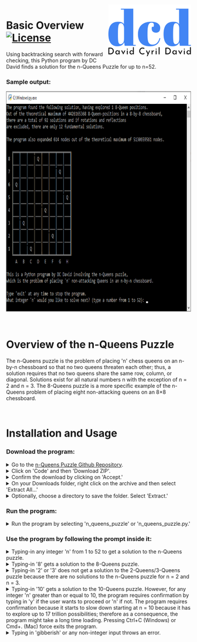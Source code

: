 <img src="/images/Personal Logo, Design 1.0.png" align="right" width="225" height="150"/>

# Basic Overview [![License](https://img.shields.io/badge/license-MIT-blue.svg)](https://opensource.org/licenses/MIT)
Using backtracking search with forward checking, this Python program by DC David finds a solution for the n-Queens Puzzle for up to n=52.

### Sample output:
[<img src="/images/step9.png" width="900" height="600">](https://davidcyrildavid.com)

<br>

# Overview of the n-Queens Puzzle
The n-Queens puzzle is the problem of placing 'n' chess queens on an n-by-n chessboard so that no two queens threaten each other; thus, a solution requires that no two queens share the same row, column, or diagonal. Solutions exist for all natural numbers n with the exception of n = 2 and n = 3. The 8-Queens puzzle is a more specific example of the n-Queens problem of placing eight non-attacking queens on an 8×8 chessboard.

<br>

# Installation and Usage
### Download the program:
  <details>
    <summary> Go to the <a href="https://github.com/cs-dcdavid/n-Queens-Puzzle">n-Queens Puzzle Github Repository</a>. </summary>
    <img src="/images/step1.PNG">
  </details>
  <details>
    <summary> Click on 'Code' and then 'Download ZIP'. </summary>
    <img src="/images/step2.png">
  </details>
  <details>
    <summary> Confirm the download by clicking on 'Accept.' </summary>
    <img src="/images/step3.png">
  </details>
  <details>
    <summary> On your Downloads folder, right click on the archive and then select 'Extract All...' </summary>
    <img src="/images/step4.png">
  </details>
  <details>
    <summary> Optionally, choose a directory to save the folder. Select 'Extract.' </summary>
    <img src="/images/step5.png">
  </details>

### Run the program:
  <details>
    <summary> Run the program by selecting 'n_queens_puzzle' or 'n_queens_puzzle.py.' </summary>
    <img src="/images/step6.png">
  </details>

### Use the program by following the prompt inside it:
  <details>
    <summary> Typing-in any integer 'n' from 1 to 52 to get a solution to the n-Queens puzzle. </summary>
    <img src="/images/step7.png" width="900" height="600">
  </details>
  <details>
    <summary> Typing-in '8' gets a solution to the 8-Queens puzzle. </summary>
    <img src="/images/step8.png" width="900" height="600"> <br>
    <img src="/images/step9.png" width="900" height="600">
  </details>
  <details>
    <summary> Typing-in '2' or '3' does not get a solution to the 2-Queens/3-Queens puzzle because there are no solutions to the n-Queens puzzle for n = 2 and n = 3. </summary>
    <img src="/images/step10.png" width="900" height="600"> <br>
    <img src="/images/step11.png" width="900" height="600">
  </details>
  <details>
    <summary> Typing-in '10' gets a solution to the 10-Queens puzzle. However, for any integer 'n' greater than or equal to 10, the program requires confirmation by typing in 'y' if the user wants to proceed or 'n' if not. The program requires confirmation because it starts to slow down starting at n = 10 because it has to explore up to 17 trillion possibilities; therefore as a consequence, the program might take a long time loading. Pressing Ctrl+C (Windows) or Cmd+. (Mac) force exits the program. </summary>
    <img src="/images/step12.png" width="900" height="600"> <br>
    <img src="/images/step13.png" width="900" height="600"> <br>
    <img src="/images/step14.png" width="900" height="600"> <br>
    <img src="/images/step15.png" width="900" height="600">
  </details>
  <details>
    <summary> Typing in 'gibberish' or any non-integer input throws an error. </summary>
    <img src="/images/step16.png" width="900" height="600"> <br>
    <img src="/images/step17.png" width="900" height="600">
  </details>
